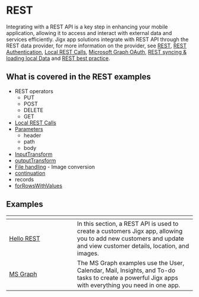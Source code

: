 # REST

Integrating with a REST API is a key step in enhancing your mobile application, allowing it to access and interact with external data and services efficiently. Jigx app solutions integrate with REST API through the REST data provider, for more information on the provider, see [REST](https://docs.jigx.com/building-apps-with-jigx/data/data-providers/rest), [REST Authentication](https://docs.jigx.com/building-apps-with-jigx/data/data-providers/rest/rest-authentication), [Local REST Calls](https://docs.jigx.com/building-apps-with-jigx/data/data-providers/rest/local-rest-calls), [Microsoft Graph OAuth](https://docs.jigx.com/building-apps-with-jigx/data/data-providers/rest/microsoft-graph-oauth), [REST syncing & loading local Data](https://docs.jigx.com/building-apps-with-jigx/data/data-providers/rest/rest-syncing-_-loading-local-data) and [REST best practice](https://docs.jigx.com/building-apps-with-jigx/data/data-providers/rest/rest-best-practice).

## What is covered in the REST examples

* REST operators
  * PUT
  * POST
  * DELETE
  * GET
* [Local REST Calls](https://docs.jigx.com/building-apps-with-jigx/data/data-providers/rest/local-rest-calls)
* [Parameters](https://docs.jigx.com/rest-overview#tpoXh)
  * header
  * path
  * body
* [InputTransform](https://docs.jigx.com/building-apps-with-jigx/data/data-providers/rest/rest-overview)
* [outputTransform](https://docs.jigx.com/building-apps-with-jigx/data/data-providers/rest/rest-overview)
* [File handling](https://docs.jigx.com/building-apps-with-jigx/data/file-handling) - Image conversion
* [continuation](https://docs.jigx.com/building-apps-with-jigx/data/data-providers/rest/rest-overview)
* records
* [forRowsWithValues](https://docs.jigx.com/building-apps-with-jigx/data/data-providers/rest/rest-overview)

## Examples

<table data-header-hidden><thead><tr><th width="167.5546875"></th><th></th></tr></thead><tbody><tr><td><a href="Create an app using REST APIs.md">Hello REST</a></td><td>In this section, a REST API is used to create a customers Jigx app, allowing you to add new customers and update and view customer details, location, and images.</td></tr><tr><td><a href="MS Graph.md">MS Graph</a></td><td>The MS Graph examples use the User, Calendar, Mail, Insights, and To-do tasks to create a powerful Jigx apps with everything you need in one app.</td></tr></tbody></table>
